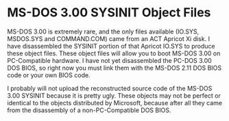 # MS-DOS 3.00 SYSINIT Object Files

MS-DOS 3.00 is extremely rare, and the only files available (IO.SYS, MSDOS.SYS and COMMAND.COM) came from an ACT Apricot Xi disk. I have disassembled the SYSINIT portion of that Apricot IO.SYS to produce these object files. These object files will allow you to boot MS-DOS 3.00 on PC-Compatible hardware. I have not yet disassembled the PC-DOS 3.00 DOS BIOS, so right now you must link them with the MS-DOS 2.11 DOS BIOS code or your own BIOS code.

I probably will not upload the reconstructed source code of the MS-DOS 3.00 SYSINIT because it is pretty ugly. These objects may not be perfect or identical to the objects distributed by Microsoft, because after all they came from the disassembly of a non-PC-Compatible DOS BIOS.
